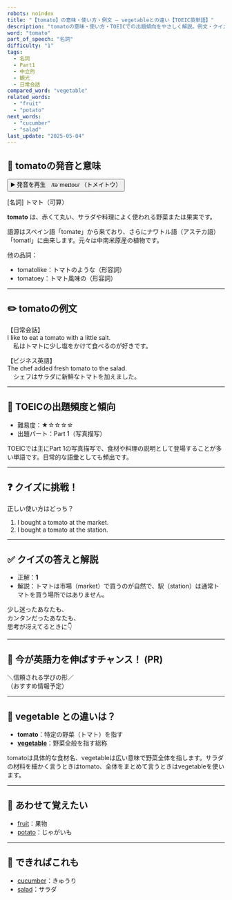 ```yaml
---
robots: noindex
title: "【tomato】の意味・使い方・例文 ― vegetableとの違い【TOEIC英単語】"
description: "tomatoの意味・使い方・TOEICでの出題傾向をやさしく解説。例文・クイズ付きでvegetableとの違いもわかりやすく学べます。"
word: "tomato"
part_of_speech: "名詞"
difficulty: "1"
tags:
  - 名詞
  - Part1
  - 中立的
  - 観光
  - 日常会話
compared_word: "vegetable"
related_words:
  - "fruit"
  - "potato"
next_words:
  - "cucumber"
  - "salad"
last_update: "2025-05-04"
---
```


## 🔰 tomatoの発音と意味

<button class="play-audio" onclick="playTTS('tomato')">
  <span class="play-audio-main">
    ▶️ 発音を再生　/təˈmeɪtoʊ/
  </span>
  <span class="play-audio-sub">
    （トメイトウ）
  </span>
</button>

[名詞] トマト（可算）

**tomato** は、赤くて丸い、サラダや料理によく使われる野菜または果実です。

語源はスペイン語「tomate」から来ており、さらにナワトル語（アステカ語）「tomatl」に由来します。元々は中南米原産の植物です。

他の品詞：  
- tomatolike：トマトのような（形容詞）
- tomatoey：トマト風味の（形容詞）

---

## ✏️ tomatoの例文

【日常会話】  
I like to eat a tomato with a little salt.  
　私はトマトに少し塩をかけて食べるのが好きです。

【ビジネス英語】  
The chef added fresh tomato to the salad.  
　シェフはサラダに新鮮なトマトを加えました。

---

## 🎯 TOEICの出題頻度と傾向

- 難易度：★☆☆☆☆
- 出題パート：Part 1（写真描写）

TOEICでは主にPart 1の写真描写で、食材や料理の説明として登場することが多い単語です。日常的な語彙としても頻出です。

---

## ❓ クイズに挑戦！

正しい使い方はどっち？

1. I bought a tomato at the market.  
2. I bought a tomato at the station.

---

## ✅ クイズの答えと解説

- 正解：**1**
- 解説：トマトは市場（market）で買うのが自然で、駅（station）は通常トマトを買う場所ではありません。

少し迷ったあなたも、  
カンタンだったあなたも、  
思考が冴えてるときに👇️

---

## 🚀 今が英語力を伸ばすチャンス！ (PR)

<div class="info-center">
＼信頼される学びの形／<br>  
（おすすめ情報予定）
</div>

---

## 🤔  vegetable との違いは？

- **tomato**：特定の野菜（トマト）を指す
- **[vegetable](/word/vegetable/)**：野菜全般を指す総称

tomatoは具体的な食材名、vegetableは広い意味で野菜全体を指します。サラダの材料を細かく言うときはtomato、全体をまとめて言うときはvegetableを使います。

---

## 🧩 あわせて覚えたい

- [fruit](/word/fruit/)：果物
- [potato](/word/potato/)：じゃがいも

---

## 📖 できればこれも

- [cucumber](/word/cucumber/)：きゅうり
- [salad](/word/salad/)：サラダ

<!-- cvid: aid15_bid44 -->
